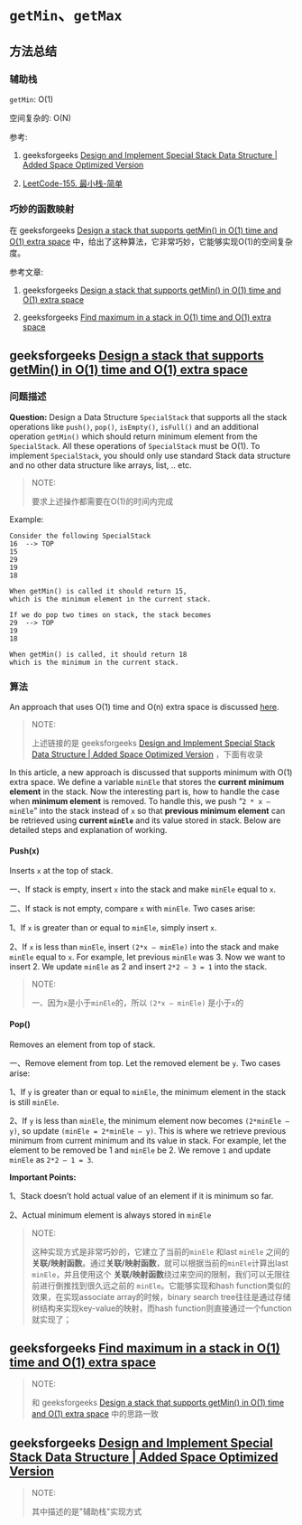 # `getMin`、`getMax`

## 方法总结

### 辅助栈

`getMin`: O(1)

空间复杂的: O(N)

参考:

1. geeksforgeeks [Design and Implement Special Stack Data Structure | Added Space Optimized Version](https://www.geeksforgeeks.org/design-and-implement-special-stack-data-structure/)

2. [LeetCode-155. 最小栈-简单](https://leetcode.cn/problems/min-stack/) 

### 巧妙的函数映射

在 geeksforgeeks [Design a stack that supports getMin() in O(1) time and O(1) extra space](https://www.geeksforgeeks.org/design-a-stack-that-supports-getmin-in-o1-time-and-o1-extra-space/) 中，给出了这种算法，它非常巧妙，它能够实现O(1)的空间复杂度。

参考文章:

1. geeksforgeeks [Design a stack that supports getMin() in O(1) time and O(1) extra space](https://www.geeksforgeeks.org/design-a-stack-that-supports-getmin-in-o1-time-and-o1-extra-space/)

2. geeksforgeeks [Find maximum in a stack in O(1) time and O(1) extra space](https://www.geeksforgeeks.org/find-maximum-in-a-stack-in-o1-time-and-o1-extra-space/)

## geeksforgeeks [Design a stack that supports getMin() in O(1) time and O(1) extra space](https://www.geeksforgeeks.org/design-a-stack-that-supports-getmin-in-o1-time-and-o1-extra-space/)



### 问题描述

**Question:** Design a Data Structure `SpecialStack` that supports all the stack operations like `push()`, `pop()`, `isEmpty()`, `isFull()` and an additional operation `getMin()` which should return minimum element from the `SpecialStack`. All these operations of `SpecialStack` must be O(1). To implement `SpecialStack`, you should only use standard Stack data structure and no other data structure like arrays, list, .. etc.

> NOTE: 
>
> 要求上述操作都需要在O(1)的时间内完成

Example:

```
Consider the following SpecialStack
16  --> TOP
15
29
19
18

When getMin() is called it should return 15, 
which is the minimum element in the current stack. 

If we do pop two times on stack, the stack becomes
29  --> TOP
19
18

When getMin() is called, it should return 18 
which is the minimum in the current stack.
```



### 算法

 An approach that uses O(1) time and O(n) extra space is discussed [here](https://www.geeksforgeeks.org/design-and-implement-special-stack-data-structure/). 

> NOTE: 
>
> 上述链接的是  geeksforgeeks [Design and Implement Special Stack Data Structure | Added Space Optimized Version](https://www.geeksforgeeks.org/design-and-implement-special-stack-data-structure/) ，下面有收录

In this article, a new approach is discussed that supports minimum with O(1) extra space. We define a variable `minEle` that stores the **current minimum element** in the stack. Now the interesting part is, how to handle the case when **minimum element** is removed. To handle this, we push “`2 * x – minEle`” into the stack instead of `x` so that **previous minimum element** can be retrieved using **current `minEle`** and its value stored in stack. Below are detailed steps and explanation of working. 

####  Push(x) 

Inserts `x` at the top of stack. 

一、If stack is empty, insert `x` into the stack and make `minEle` equal to `x`.

二、If stack is not empty, compare `x` with `minEle`. Two cases arise:

1、If `x` is greater than or equal to `minEle`, simply insert `x`.

2、If `x` is less than `minEle`, insert `(2*x – minEle)` into the stack and make `minEle` equal to `x`. For example, let previous `minEle` was 3. Now we want to insert 2. We update `minEle` as 2 and insert `2*2 – 3 = 1` into the stack.

> NOTE: 
>
> 一、因为`x`是小于`minEle`的，所以 `(2*x – minEle)` 是小于`x`的
>



#### Pop()  

Removes an element from top of stack.

一、Remove element from top. Let the removed element be `y`. Two cases arise:

1、If `y` is greater than or equal to `minEle`, the minimum element in the stack is still `minEle`.

2、If `y` is less than `minEle`, the minimum element now becomes `(2*minEle – y)`, so update `(minEle = 2*minEle – y)`. This is where we retrieve previous minimum from current minimum and its value in stack. For example, let the element to be removed be 1 and `minEle` be 2. We remove `1` and update `minEle` as `2*2 – 1 = 3`.



**Important Points:**

1、Stack doesn’t hold actual value of an element if it is minimum so far.

2、Actual minimum element is always stored in `minEle`



> NOTE: 
>
> 这种实现方式是非常巧妙的，它建立了当前的`minEle` 和last `minEle` 之间的**关联/映射函数**。通过**关联/映射函数**，就可以根据当前的`minEle`计算出last `minEle`，并且使用这个 **关联/映射函数**绕过来空间的限制，我们可以无限往前进行倒推找到很久远之前的 `minEle`。它能够实现和hash function类似的效果，在实现associate array的时候，binary search tree往往是通过存储树结构来实现key-value的映射，而hash function则直接通过一个function就实现了；





## geeksforgeeks [Find maximum in a stack in O(1) time and O(1) extra space](https://www.geeksforgeeks.org/find-maximum-in-a-stack-in-o1-time-and-o1-extra-space/)

> NOTE: 
>
> 和 geeksforgeeks [Design a stack that supports getMin() in O(1) time and O(1) extra space](https://www.geeksforgeeks.org/design-a-stack-that-supports-getmin-in-o1-time-and-o1-extra-space/) 中的思路一致
>
>  



## geeksforgeeks [Design and Implement Special Stack Data Structure | Added Space Optimized Version](https://www.geeksforgeeks.org/design-and-implement-special-stack-data-structure/)

> NOTE: 
>
> 其中描述的是"辅助栈"实现方式